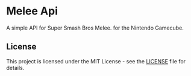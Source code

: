 # Melee Api

A simple API for Super Smash Bros Melee. for the Nintendo Gamecube.

## License

This project is licensed under the MIT License - see the [LICENSE](LICENSE) file for details.
